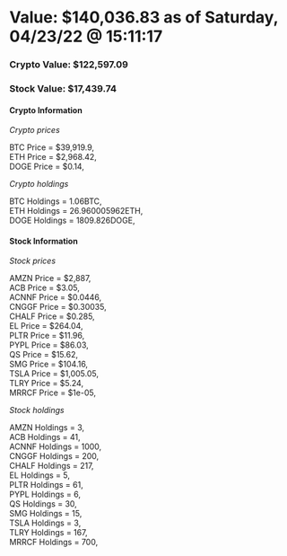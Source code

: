 # Value: $140,036.83 as of Saturday, 04/23/22 @ 15:11:17 

### Crypto Value: $122,597.09

### Stock Value: $17,439.74

#### Crypto Information 
*Crypto prices* 

BTC Price = $39,919.9,  
ETH Price = $2,968.42,  
DOGE Price = $0.14,  


*Crypto holdings* 

BTC Holdings = 1.06BTC,  
ETH Holdings = 26.960005962ETH,  
DOGE Holdings = 1809.826DOGE,  


#### Stock Information 

*Stock prices* 

AMZN Price = $2,887,  
ACB Price = $3.05,  
ACNNF Price = $0.0446,  
CNGGF Price = $0.30035,  
CHALF Price = $0.285,  
EL Price = $264.04,  
PLTR Price = $11.96,  
PYPL Price = $86.03,  
QS Price = $15.62,  
SMG Price = $104.16,  
TSLA Price = $1,005.05,  
TLRY Price = $5.24,  
MRRCF Price = $1e-05,  


*Stock holdings* 

AMZN Holdings = 3,  
ACB Holdings = 41,  
ACNNF Holdings = 1000,  
CNGGF Holdings = 200,  
CHALF Holdings = 217,  
EL Holdings = 5,  
PLTR Holdings = 61,  
PYPL Holdings = 6,  
QS Holdings = 30,  
SMG Holdings = 15,  
TSLA Holdings = 3,  
TLRY Holdings = 167,  
MRRCF Holdings = 700,  


